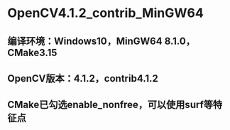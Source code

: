 # OpenCV4.1.2_contrib_MinGW64
## 编译环境：Windows10，MinGW64 8.1.0，CMake3.15
## OpenCV版本：4.1.2，contrib4.1.2
## CMake已勾选enable_nonfree，可以使用surf等特征点
